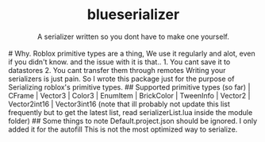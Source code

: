 <h1 align="center">blueserializer</h1>
<div align="center">A serializer written so you dont have to make one yourself.</div>
<div>&nbsp;</div>
# Why.
Roblox primitive types are a thing, We use it regularly and alot, even if you didn't know. and the issue with it is that..
1. You cant save it to datastores
2. You cant transfer them through remotes
Writing your serializers is just pain. So I wrote this package just for the purpose of
Serializing roblox's primitive types.
## Supported primitive types (so far)
| CFrame
| Vector3
| Color3
| EnumItem
| BrickColor
| TweenInfo
| Vector2
| Vector2int16
| Vector3int16
(note that ill probably not update this list frequently but to get the latest list,
read serializerList.lua inside the module folder)
## Some things to note
Default.project.json should be ignored. I only added it for the autofill
This is not the most optimized way to serialize.